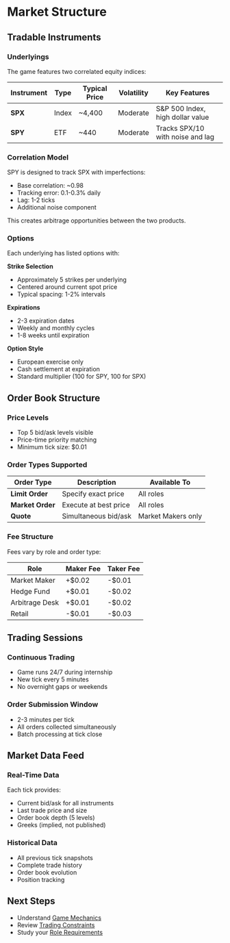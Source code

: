 # Market Structure

## Tradable Instruments

### Underlyings

The game features two correlated equity indices:

| Instrument | Type | Typical Price | Volatility | Key Features |
|------------|------|---------------|------------|--------------|
| **SPX** | Index | ~4,400 | Moderate | S&P 500 Index, high dollar value |
| **SPY** | ETF | ~440 | Moderate | Tracks SPX/10 with noise and lag |

### Correlation Model

SPY is designed to track SPX with imperfections:
- Base correlation: ~0.98
- Tracking error: 0.1-0.3% daily
- Lag: 1-2 ticks
- Additional noise component

This creates arbitrage opportunities between the two products.

### Options

Each underlying has listed options with:

**Strike Selection**
- Approximately 5 strikes per underlying
- Centered around current spot price
- Typical spacing: 1-2% intervals

**Expirations**
- 2-3 expiration dates
- Weekly and monthly cycles
- 1-8 weeks until expiration

**Option Style**
- European exercise only
- Cash settlement at expiration
- Standard multiplier (100 for SPY, 100 for SPX)

## Order Book Structure

### Price Levels
- Top 5 bid/ask levels visible
- Price-time priority matching
- Minimum tick size: $0.01

### Order Types Supported

| Order Type | Description | Available To |
|------------|-------------|--------------|
| **Limit Order** | Specify exact price | All roles |
| **Market Order** | Execute at best price | All roles |
| **Quote** | Simultaneous bid/ask | Market Makers only |

### Fee Structure

Fees vary by role and order type:

| Role | Maker Fee | Taker Fee |
|------|-----------|-----------|
| Market Maker | +$0.02 | -$0.01 |
| Hedge Fund | +$0.01 | -$0.02 |
| Arbitrage Desk | +$0.01 | -$0.02 |
| Retail | -$0.01 | -$0.03 |

## Trading Sessions

### Continuous Trading
- Game runs 24/7 during internship
- New tick every 5 minutes
- No overnight gaps or weekends

### Order Submission Window
- 2-3 minutes per tick
- All orders collected simultaneously
- Batch processing at tick close

## Market Data Feed

### Real-Time Data
Each tick provides:
- Current bid/ask for all instruments
- Last trade price and size
- Order book depth (5 levels)
- Greeks (implied, not published)

### Historical Data
- All previous tick snapshots
- Complete trade history
- Order book evolution
- Position tracking

## Next Steps

- Understand [Game Mechanics](game-mechanics.md)
- Review [Trading Constraints](../trading/constraints.md)
- Study your [Role Requirements](../roles/)
